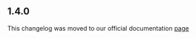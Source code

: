 ## 1.4.0

This changelog was moved to our official documentation [page](https://docs.tryrook.io/docs/category/sdks)
